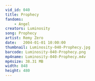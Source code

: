 ```yaml
---
vid_id: 040
title: Prophecy
fandoms:
    - Angel
creators: Luminosity
song: Prophecy
artist: Remy Zero
date:   2004-01-01 10:00:00
thumbnail: Luminosity-040-Prophecy.jpg
barcode: Luminosity-040-Prophecy.png
mp4name: Luminosity-040-Prophecy.m4v
mp4size: 38.31 MB
width: 848
height: 480
---
```



  